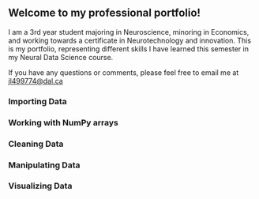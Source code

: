 ## Welcome to my professional portfolio!
I am a 3rd year student majoring in Neuroscience, minoring in Economics, and working towards a certificate in Neurotechnology and innovation. This is my portfolio, representing different skills I have learned this semester in my Neural Data Science course. 

If you have any questions or comments, please feel free to email me at [jl499774@dal.ca](mailto:jl499774@dal.ca)


### Importing Data

### Working with NumPy arrays

### Cleaning Data

### Manipulating Data

### Visualizing Data



